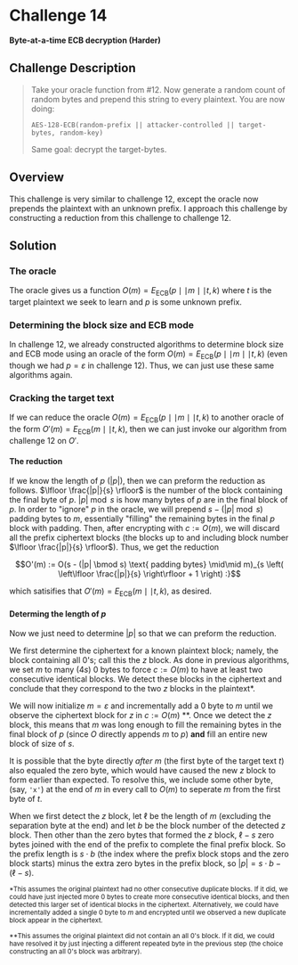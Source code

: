 # Challenge 14

**Byte-at-a-time ECB decryption (Harder)**

## Challenge Description

> Take your oracle function from #12. Now generate a random count of random bytes and prepend this string to every plaintext. You are now doing:
> 
> ```
> AES-128-ECB(random-prefix || attacker-controlled || target-bytes, random-key)
> ```
> 
> Same goal: decrypt the target-bytes.

## Overview

This challenge is very similar to challenge 12, except the oracle now prepends the plaintext with an unknown prefix. I approach this challenge by constructing a reduction from this challenge to challenge 12.

## Solution

### The oracle

The oracle gives us a function $O(m) = E_\text{ECB}(p \mid\mid m \mid\mid t, k)$ where $t$ is the target plaintext we seek to learn and $p$ is some unknown prefix.

### Determining the block size and ECB mode

In challenge 12, we already constructed algorithms to determine block size and ECB mode using an oracle of the form $O(m) = E_\text{ECB}(p \mid\mid m \mid\mid t, k)$ (even though we had $p = \varepsilon$ in challenge 12). Thus, we can just use these same algorithms again.

### Cracking the target text

If we can reduce the oracle $O(m) = E_\text{ECB}(p \mid\mid m \mid\mid t, k)$ to another oracle of the form $O'(m) = E_\text{ECB}(m \mid\mid t, k)$, then we can just invoke our algorithm from challenge 12 on $O'$.

#### The reduction

If we know the length of $p$ ($|p|$), then we can preform the reduction as follows. $\lfloor \frac{|p|}{s} \rfloor$ is the number of the block containing the final byte of $p$. $|p| \bmod s$ is how many bytes of $p$ are in the final block of $p$. In order to "ignore" $p$ in the oracle, we will prepend $s - (|p| \bmod s)$ padding bytes to $m$, essentially "filling" the remaining bytes in the final $p$ block with padding. Then, after encrypting with $c := O(m)$, we will discard all the prefix ciphertext blocks (the blocks up to and including block number $\lfloor \frac{|p|}{s} \rfloor$). Thus, we get the reduction

$$O'(m) := O(s - (|p| \bmod s) \text{ padding bytes} \mid\mid m)_{s \left( \left\lfloor \frac{|p|}{s} \right\rfloor + 1 \right) :}$$

which satisifies that $O'(m) = E_\text{ECB}(m \mid\mid t, k)$, as desired.

#### Determing the length of $p$

Now we just need to determine $|p|$ so that we can preform the reduction.

We first determine the ciphertext for a known plaintext block; namely, the block containing all 0's; call this the $z$ block. As done in previous algorithms, we set $m$ to many ($4s$) 0 bytes to force $c := O(m)$ to have at least two consecutive identical blocks. We detect these blocks in the ciphertext and conclude that they correspond to the two $z$ blocks in the plaintext*.

We will now initialize $m = \varepsilon$ and incrementally add a 0 byte to $m$ until we observe the ciphertext block for $z$ in $c := O(m)$ \*\*. Once we detect the $z$ block, this means that $m$ was long enough to fill the remaining bytes in the final block of $p$ (since $O$ directly appends $m$ to $p$) **and** fill an entire new block of size of $s$.

It is possible that the byte directly _after_ $m$ (the first byte of the target text $t$) also equaled the zero byte, which would have caused the new $z$ block to form earlier than expected. To resolve this, we include some other byte, (say, `'x'`) at the end of $m$ in every call to $O(m)$ to seperate $m$ from the first byte of $t$.

When we first detect the $z$ block, let $\ell$ be the length of $m$ (excluding the separation byte at the end) and let $b$ be the block number of the detected $z$ block. Then other than the zero bytes that formed the $z$ block, $\ell - s$ zero bytes joined with the end of the prefix to complete the final prefix block.
So the prefix length is $s \cdot b$ (the index where the prefix block stops and the zero block starts) minus the extra zero bytes in the prefix block, so $|p| = s \cdot b - (\ell - s)$.

<sub>*This assumes the original plaintext had no other consecutive duplicate blocks. If it did, we could have just injected more 0 bytes to create more consecutive identical blocks, and then detected this larger set of identical blocks in the ciphertext. Alternatively, we could have incrementally added a single 0 byte to $m$ and encrypted until we observed a new duplicate block appear in the ciphertext.</sub>

<sub>\*\*This assumes the original plaintext did not contain an all 0's block. If it did, we could have resolved it by just injecting a different repeated byte in the previous step (the choice constructing an all 0's block was arbitrary).
